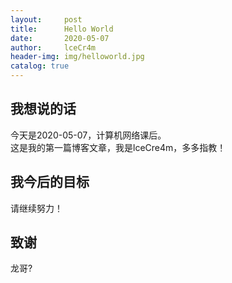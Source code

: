 ```yaml
---
layout:     post
title:      Hello World
date:       2020-05-07
author:     lceCr4m
header-img: img/helloworld.jpg
catalog: true
---
```


## 我想说的话
今天是2020-05-07，计算机网络课后。</br>
这是我的第一篇博客文章，我是lceCre4m，多多指教！

## 我今后的目标
请继续努力！

## 致谢
龙哥?

